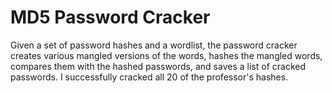 # MD5 Password Cracker

Given a set of password hashes and a wordlist, the password cracker creates various mangled versions of the words, hashes the mangled words, compares them with the hashed passwords, and saves a list of cracked passwords. I successfully cracked all 20 of the professor's hashes.
